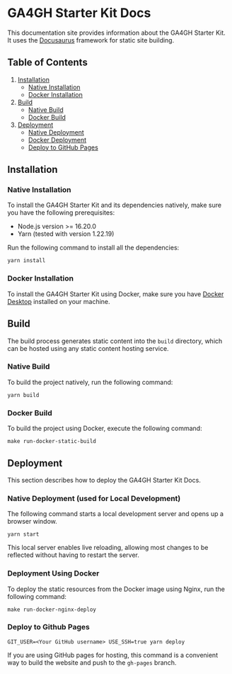 # GA4GH Starter Kit Docs

This documentation site provides information about the GA4GH Starter Kit. It uses the [Docusaurus](https://docusaurus.io/) framework for static site building.

## Table of Contents

1. [Installation](#installation)
    - [Native Installation](#native-installation)
    - [Docker Installation](#docker-installation)
2. [Build](#build)
    - [Native Build](#native-build)
    - [Docker Build](#docker-build)
3. [Deployment](#deployment)
    - [Native Deployment](#native-deployment-used-for-local-development)
    - [Docker Deployment](#deployment-using-docker)
    - [Deploy to GitHub Pages](#deploy-to-github-pages)

## Installation

### Native Installation

To install the GA4GH Starter Kit and its dependencies natively, make sure you have the following prerequisites:

- Node.js version >= 16.20.0
- Yarn (tested with version 1.22.19)

Run the following command to install all the dependencies:

```
yarn install
```

### Docker Installation

To install the GA4GH Starter Kit using Docker, make sure you have [Docker Desktop](https://www.docker.com/products/docker-desktop/) installed on your machine.

## Build

The build process generates static content into the `build` directory, which can be hosted using any static content hosting service.

### Native Build

To build the project natively, run the following command:

```
yarn build
```

### Docker Build

To build the project using Docker, execute the following command:

```
make run-docker-static-build
```

## Deployment

This section describes how to deploy the GA4GH Starter Kit Docs.

### Native Deployment (used for Local Development)

The following command starts a local development server and opens up a browser window.
```
yarn start
```
This local server enables live reloading, allowing most changes to be reflected without having to restart the server.

### Deployment Using Docker

To deploy the static resources from the Docker image using Nginx, run the following command:

```
make run-docker-nginx-deploy
```

### Deploy to Github Pages


```
GIT_USER=<Your GitHub username> USE_SSH=true yarn deploy
```

If you are using GitHub pages for hosting, this command is a convenient way to build the website and push to the `gh-pages` branch.